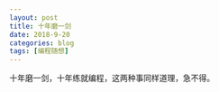 ```yaml
---
layout: post
title: 十年磨一剑
date: 2018-9-20
categories: blog
tags: [编程随想]
---
```

十年磨一剑，十年练就编程，这两种事同样道理，急不得。





